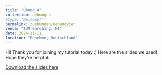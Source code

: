 ```yaml
---
title: "Übung 4"
collection: uebungen
#type: "Welcome!"
permalink: /uebungen/uebungvier
venue: "TUM Garching, MI"
date: 2024-11-11
location: "München, Deutschland"
---
```


Hi! Thank you for joining my tutorial today :) Here are the slides we used! Hope they're helpful:

[Download the slides here](http://berrakkilic.github.io/files/uebungvier.pdf)
